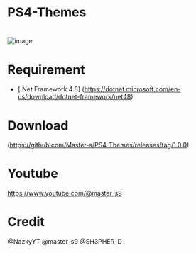 # PS4-Themes
# 



![image](https://github.com/user-attachments/assets/b4c1bbf1-f5fb-44d6-bd01-4b291557a280)





# Requirement
- [.Net Framework 4.8]
(https://dotnet.microsoft.com/en-us/download/dotnet-framework/net48)


# Download
(https://github.com/Master-s/PS4-Themes/releases/tag/1.0.0)

# Youtube
https://www.youtube.com/@master_s9


# Credit
@NazkyYT
@master_s9
@SH3PHER_D
